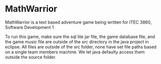 MathWarrior 
===========

MathWarrior is a text based adventure game being written for ITEC 3860, Software Development 1

To run this game, make sure the sql lite jar file, the game database file, and the game music file are outside of the src directory in the java project in eclipse. All files are outside of the src folder, none have set file paths based on a single team members machine. We let java defaulty access them outside the source folder. 



